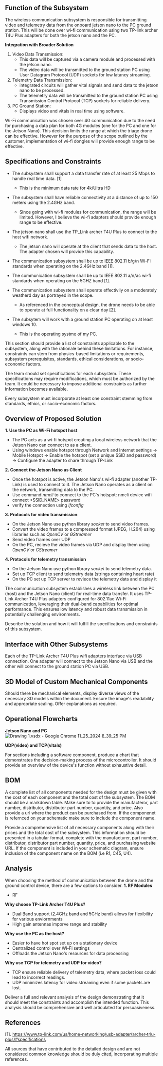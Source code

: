 
## Function of the Subsystem
  
  The wireless communication subsystem is responsible for transmitting video and telemetry data from the onboard jetson nano to the PC ground station.
  This will be done over wi-fi communication using two TP-link archer T4U Plus adapters for both the jetson nano and the PC. 

  **Integration with Broader Solution** 
  1. Video Data Transmission:
     - This data will be captured via a camera module and processed with the jetson nano.
     - The video data will be transmitted to the ground station PC using User Datagram Protocol (UDP) sockets for low latancy streaming.
  2. Telemetry Data Transmission:
     - integrated circuits will gather vital signals and send data to the jetson nano to be processed.
     - The telemetry data will be transmitted to the ground station PC using Transmission Control Protocol (TCP) sockets for reliable delivery.
  3. PC Ground Station:
     - Displays video and vitals in real time using software. 

Wi-Fi communication was chosen over 4G communication due to the need for purchasing a data plan for both 4G modules (one for the PC and one for the Jetson Nano). This decision limits the range at which the triage drone can be effective. However for the purpose of the scope outlined by the customer, implementation of wi-fi dongles will provide enough range to be effective.  


## Specifications and Constraints

-  The subsystem shall support a data transfer rate of at least 25 Mbps to handle real time data. [1]
   - This is the minimum data rate for 4k/Ultra HD
     
-  The subsystem shall have reliable connectivity at a distance of up to 150 meters using the 2.4GHz band.
    - Since going with wi-fi modules for communication, the range will be limited. However, I believe the wi-fi adapters should provide enough range to be    effective.
      
-  The jetson nano shall use the TP_Link archer T4U Plus to connect to the host wifi network.
     - The jetson nano will operate at the client that sends data to the host. The adapter chosen will provide this capability.
       
-  The communication subsystem shall be up to IEEE 802.11 b/g/n  Wi-Fi standards when operating on the 2.4GHz band [1].
   
-  The communication subsystem shall be up to IEEE 802.11 a/n/ac wi-fi standards when operating on the 5GHZ band [1].
  
-  The communication subsystem shall operate effectivily on a moderately weatherd day as portrayed in the scope.
    - As referenced in the conceptual design, the drone needs to be able to operate at full functionality on a clear day [2].
       
-  The subsytem will work with a ground station PC operating on at least windows 10.
      - This is the operating systme of my PC. 
  
  

This section should provide a list of constraints applicable to the subsystem, along with the rationale behind these limitations. For instance, constraints can stem from physics-based limitations or requirements, subsystem prerequisites, standards, ethical considerations, or socio-economic factors.

The team should set specifications for each subsystem. These specifications may require modifications, which must be authorized by the team. It could be necessary to impose additional constraints as further information becomes available.

Every subsystem must incorporate at least one constraint stemming from standards, ethics, or socio-economic factors.


## Overview of Proposed Solution
**1. Use the PC as Wi-Fi hotspot host**
- The PC acts as a wi-fi hotspot creating a local wireless network that the Jetson Nano can connect to as a client.
- Using windows enable hotspot through Network and Internet settings -> Mobile Hotspot -> Enable the hotspot (set a unique SSID and password) -> Configure the adapter to share through TP-Link
  
**2. Connect the Jetson Nano as Client**
  - Once the hotspot is active, the Jetson Nano's wi-fi adapter (another TP-Link) is used to connect to it. The Jetson Nano operates as a client on the network, transmitting data to the PC.
  - Use command *nmcli* to connect to the PC's hotspot: nmcli device wifi connect <SSID_NAME> password <PASSWORD>
  - verify the connection using *ifconfig*

**3. Protocols for video transmission**
- On the Jetson Nano use python library *socket* to send video frames.
- Convert the video frames to a compressed format (JPEG, H.264) using libraries such as *OpenCV* or *GStreamer* 
- Send video frames over UDP
- On the PC, recieve the video frames via UDP and display them using *OpenCV* or *GStreamer*

**4. Protocols for telemetry transmission**
- On the Jetson Nano use python library *socket* to send telemetry data.
- Set up TCP client to send telemetry data (strings containing heart rate)
- On the PC set up TCP server to reviece the telemetry data and display it



The communication subsystem establishes a wireless link between the PC (host) and the Jetson Nano (client) for real-time data transfer. It uses TP-Link Archer T4U Plus adapters configured for 802.11ac Wi-Fi communication, leveraging their dual-band capabilities for optimal performance. This ensures low latency and robust data transmission in potentially challenging environments.

Describe the solution and how it will fulfill the specifications and constraints of this subsystem.


## Interface with Other Subsystems
Each of the TP-Link Archer T4U Plus wifi adapters interface via USB connection. One adapter will connect to the Jetson Nano via USB and the other will connect to the ground station PC via USB. 


## 3D Model of Custom Mechanical Components

Should there be mechanical elements, display diverse views of the necessary 3D models within the document. Ensure the image's readability and appropriate scaling. Offer explanations as required.




## Operational Flowcharts
**Jetson Nano and PC**
![Drawing 1.vsdx - Google Chrome 11_25_2024 8_39_25 PM](https://hackmd.io/_uploads/rJuvS3fm1l.png)

**UDP(video) and TCP(vitals)**



For sections including a software component, produce a chart that demonstrates the decision-making process of the microcontroller. It should provide an overview of the device's function without exhaustive detail.


## BOM

A complete list of all components needed for the design must be given with the cost of each component and the total cost of the subsystem. The BOM should be a markdown table. Make sure to to provide the manufacteror, part number, distributor, distributor part number, quantity, and price. Also provide a url where the product can be purchased from. If the componenet is refernced on your schematic make sure to include the component name.

Provide a comprehensive list of all necessary components along with their prices and the total cost of the subsystem. This information should be presented in a tabular format, complete with the manufacturer, part number, distributor, distributor part number, quantity, price, and purchasing website URL. If the component is included in your schematic diagram, ensure inclusion of the component name on the BOM (i.e R1, C45, U4).

## Analysis
When choosing the method of communication between the drone and the ground control device, there are a few options to consider. 
**1. RF Modules** 
- RF 

**Why choose TP-Link Archer T4U Plus?**
- Dual Band support (2.4GHz band and 5GHz band) allows for flexibility for various enviornments
- High gain antennas imporve range and stability


**Why use the PC as the host?** 
- Easier to have hot spot set up on a stationary device 
- Centralized control over Wi-Fi settings
- Offloads the Jetson Nano's resources for data processing

**Why use TCP for telemetry and UDP for video?** 
- TCP ensure reliable delivery of telemetry data, where packet loss could lead to incorrect readings.
- UDP minimizes latency for video streaming even if some packets are lost. 

Deliver a full and relevant analysis of the design demonstrating that it should meet the constraints and accomplish the intended function. This analysis should be comprehensive and well articulated for persuasiveness.

## References
[1]. https://www.tp-link.com/us/home-networking/usb-adapter/archer-t4u-plus/#specifications

All sources that have contributed to the detailed design and are not considered common knowledge should be duly cited, incorporating multiple references.
